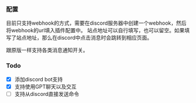 ### 配置

目前只支持webhook的方式，需要在discord服务器中创建一个webhook，然后将webhook的url填入插件配置中。
站点地址可以自行填写，也可以留空。如果填写了站点地址，那么在discord中点击消息时会跳转到相应页面。

跟原版一样支持各类消息通知开关。

### Todo

- [X] 添加discord bot支持
- [X] 支持使用GPT聊天以及交互
- [ ] 支持从discord直接发送命令
